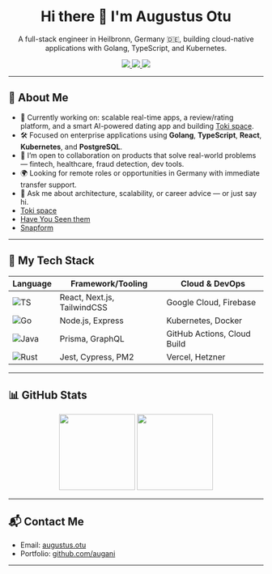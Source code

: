 <h1 align="center">Hi there 👋 I'm Augustus Otu</h1>

<p align="center">
  A full-stack engineer in Heilbronn, Germany 🇩🇪, building cloud-native applications with Golang, TypeScript, and Kubernetes.
</p>

<p align="center">
  <a href="https://www.linkedin.com/in/augustusotu/">
    <img src="https://img.shields.io/badge/LinkedIn-0A66C2?style=for-the-badge&logo=linkedin&logoColor=white" />
  </a>
  <a href="https://twitter.com/augustusotu">
    <img src="https://img.shields.io/badge/Twitter-1DA1F2?style=for-the-badge&logo=twitter&logoColor=white" />
  </a>
  <a href="https://instagram.com/iamaugustusotu">
    <img src="https://img.shields.io/badge/Instagram-E4405F?style=for-the-badge&logo=instagram&logoColor=white" />
  </a>
</p>

---

## 🚀 About Me

- 🔭 Currently working on: scalable real-time apps, a review/rating platform, and a smart AI-powered dating app and building [Toki space](https://tokispace.com).
- 🛠 Focused on enterprise applications using **Golang**, **TypeScript**, **React**, **Kubernetes**, and **PostgreSQL**.
- 🤝 I’m open to collaboration on products that solve real-world problems — fintech, healthcare, fraud detection, dev tools.
- 🌍 Looking for remote roles or opportunities in Germany with immediate transfer support.
- 💬 Ask me about architecture, scalability, or career advice — or just say hi.
- [Toki space](https://tokispace.com)
- [Have You Seen them](https://haveyouseenthem.org)
- [Snapform](https://snapform.live)

---

## 🧠 My Tech Stack

| Language      | Framework/Tooling       | Cloud & DevOps        |
|---------------|--------------------------|------------------------|
| ![TS](https://img.shields.io/badge/TypeScript-007ACC?style=flat&logo=typescript&logoColor=white) | React, Next.js, TailwindCSS | Google Cloud, Firebase |
| ![Go](https://img.shields.io/badge/Golang-00ADD8?style=flat&logo=go&logoColor=white) | Node.js, Express        | Kubernetes, Docker |
| ![Java](https://img.shields.io/badge/Java-ED8B00?style=flat&logo=java&logoColor=white) | Prisma, GraphQL         | GitHub Actions, Cloud Build |
| ![Rust](https://img.shields.io/badge/Rust-000000?style=flat&logo=rust&logoColor=white) | Jest, Cypress, PM2      | Vercel, Hetzner |

---

## 📊 GitHub Stats

<p align="center">
  <img src="https://github-readme-stats.vercel.app/api?username=augani&show_icons=true&count_private=true&hide_title=true" height="150" />
  <img src="https://github-readme-stats.vercel.app/api/top-langs/?username=augani&layout=compact&hide=css,html,less,scss&count_private=true" height="150" />
</p>

---

## 📬 Contact Me

- Email: [augustus.otu](mailto:founder@tokispace.com?subject=From%20GitHub)
- Portfolio: [github.com/augani](https://github.com/augani)

---
